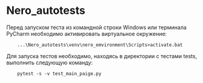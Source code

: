 # Nero_autotests

Перед запуском теста из командной строки Windows или терминала PyCharm необходимо активировать виртуальное окружение: 
		
		...\Nero_autotests\venv\nero_emvironment\Scripts>activate.bat 

Для запуска тестов необходимо, находясь в директории с тестами tests, выполнить следующую команду: 	
		
		pytest -s -v test_main_paige.py